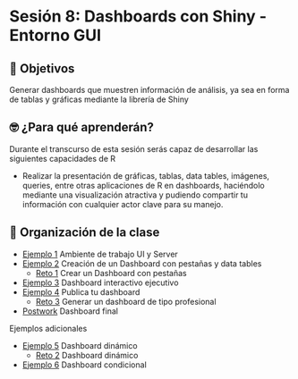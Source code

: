 # Sesión 8: Dashboards con Shiny - Entorno GUI

## :dart: Objetivos
Generar dashboards que muestren información de análisis, ya sea en forma de tablas y gráficas mediante la librería de Shiny


## 🤓 ¿Para qué aprenderán?

Durante el transcurso de esta sesión serás capaz de desarrollar las siguientes capacidades de R 
- Realizar la presentación de gráficas, tablas, data tables, imágenes, queries, entre otras aplicaciones de R en dashboards, haciéndolo mediante una visualización atractiva y pudiendo compartir tu información con cualquier actor clave para su manejo.  

## 📂 Organización de la clase

- [Ejemplo 1](https://github.com/beduExpert/Programacion-R-Santander-2021/tree/main/Sesion-08/Ejemplo-01) Ambiente de trabajo UI y Server
- [Ejemplo 2](https://github.com/beduExpert/Programacion-R-Santander-2021/tree/main/Sesion-08/Ejemplo-02) Creación de un Dashboard con pestañas y data tables
   - [Reto 1](https://github.com/beduExpert/Programacion-R-Santander-2021/tree/main/Sesion-08/Reto-01) Crear un Dashboard con pestañas
- [Ejemplo 3](https://github.com/beduExpert/Programacion-R-Santander-2021/tree/main/Sesion-08/Ejemplo-03) Dashboard interactivo ejecutivo
- [Ejemplo 4](https://github.com/beduExpert/Programacion-R-Santander-2021/tree/main/Sesion-08/Ejemplo-04) Publica tu dashboard
   - [Reto 3](https://github.com/beduExpert/Programacion-R-Santander-2021/tree/main/Sesion-08/Reto-03) Generar un dashboard de tipo profesional
- [Postwork](https://github.com/beduExpert/Programacion-R-Santander-2021/tree/main/Sesion-08/Postwork) Dashboard final

Ejemplos adicionales
- [Ejemplo 5](https://github.com/beduExpert/Programacion-R-Santander-2021/tree/main/Sesion-08/Ejemplo-05) Dashboard dinámico
   - [Reto 2](https://github.com/beduExpert/Programacion-R-Santander-2021/tree/main/Sesion-08/Reto-02) Dashboard dinámico
- [Ejemplo 6](https://github.com/beduExpert/Programacion-R-Santander-2021/tree/main/Sesion-08/Ejemplo-06) Dashboard condicional
